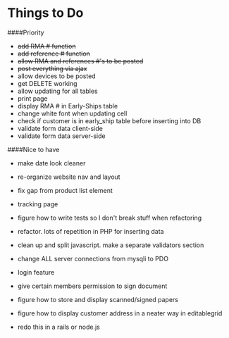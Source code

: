 # Things to Do

####Priority
- ~~add RMA # function~~
- ~~add reference # function~~
- ~~allow RMA and references #'s to be posted~~
- ~~post everything via ajax~~
- allow devices to be posted
- get DELETE working
- allow updating for all tables
- print page
- display RMA # in Early-Ships table
- change white font when updating cell
- check if customer is in early_ship table before inserting into DB
- validate form data client-side 
- validate form data server-side

####Nice to have

- make date look cleaner
- re-organize website nav and layout
- fix gap from product list element
- tracking page
- figure how to write tests so I don't break stuff when refactoring
- refactor. lots of repetition in PHP for inserting data
- clean up and split javascript. make a separate validators section
- change ALL server connections from mysqli to PDO
- login feature
- give certain members permission to sign document
- figure how to store and display scanned/signed papers
- figure how to display customer address in a neater way in editablegrid

- redo this in a rails or node.js 